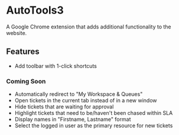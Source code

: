 # AutoTools3
A Google Chrome extension that adds additional functionality to the website.

## Features
* Add toolbar with 1-click shortcuts

### Coming Soon
* Automatically redirect to "My Workspace & Queues"
* Open tickets in the current tab instead of in a new window
* Hide tickets that are waiting for approval
* Highlight tickets that need to be/haven't been chased within SLA
* Display names in "Firstname, Lastname" format
* Select the logged in user as the primary resource for new tickets
